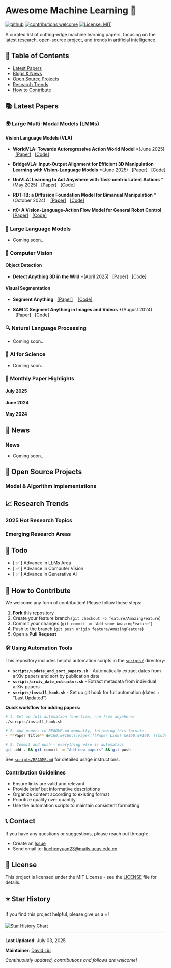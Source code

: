 # Awesome Machine Learning 🤖

[![github](https://img.shields.io/badge/GitHub-Repository-blue.svg)](https://github.com/ChenyuanLiu92/awesome-machine-learning)
[![contributions welcome](https://img.shields.io/badge/contributions-welcome-brightgreen.svg?style=flat)](https://github.com/ChenyuanLiu92/awesome-machine-learning/issues)
[![License: MIT](https://img.shields.io/badge/License-MIT-yellow.svg)](https://opensource.org/licenses/MIT)

A curated list of cutting-edge machine learning papers, focusing on the latest research, open-source project, and trends in artificial intelligence.

## 📖 Table of Contents

- [Latest Papers](#-latest-papers)
- [Blogs & News](#-news)
- [Open Source Projects](#-open-source-projects)
- [Research Trends](#-research-trends)
- [How to Contribute](#-how-to-contribute)

## 📚 Latest Papers

### 🌍 Large Multi-Modal Models (LMMs)

#### Vision Language Models (VLA)
- **WorldVLA: Towards Autoregressive Action World Model** *(June 2025) &#160;&#160;[[Paper]](https://arxiv.org/abs/2506.21539) &#160; [[Code]](https://github.com/alibaba-damo-academy/WorldVLA)

- **BridgeVLA: Input-Output Alignment for Efficient 3D Manipulation Learning with Vision-Language Models** *(June 2025) &#160;&#160;[[Paper]](https://arxiv.org/abs/2506.07961) &#160; [[Code]](https://github.com/BridgeVLA/BridgeVLA)

- **UniVLA: Learning to Act Anywhere with Task-centric Latent Actions** *(May 2025) &#160;&#160;[[Paper]](https://arxiv.org/abs/2505.06111) &#160; [[Code]](https://github.com/OpenDriveLab/UniVLA)

- **RDT-1B: a Diffusion Foundation Model for Bimanual Manipulation** *(October 2024)  &#160;&#160; [[Paper]](https://arxiv.org/abs/2410.07864) &#160; [[Code]](https://github.com/thu-ml/RoboticsDiffusionTransformer)

- **π0: A Vision-Language-Action Flow Model for General Robot Control**  &#160;&#160; [[Paper]](https://www.physicalintelligence.company/download/pi0.pdf) &#160;  [[Code]](https://github.com/Physical-Intelligence/openpi?tab=readme-ov-file)

<!-- - **** &#160;&#160;[[Paper]]() &#160;&#160; [[Code]]() -->



### 💬 Large Language Models
- Coming soon...


### 👀 Computer Vision

#### Object Detection
- **Detect Anything 3D in the Wild** *(April 2025) &#160;&#160;[[Paper]](https://arxiv.org/abs/2504.07958) &#160; [[Code]](https://github.com/OpenDriveLab/DetAny3D)

#### Visual Segmentation

- **Segment Anything** &#160;&#160;[[Paper]](https://arxiv.org/abs/2304.02643) &#160;&#160; [[Code]](https://github.com/facebookresearch/segment-anything)

- **SAM 2: Segment Anything in Images and Videos** *(August 2024) &#160;&#160;[[Paper]](https://arxiv.org/abs/2408.00714) &#160; [[Code]](https://github.com/facebookresearch/sam2)


### 🔍 Natural Language Processing
- Coming soon...

### 🧬 AI for Science
- Coming soon...

### 📰 Monthly Paper Highlights

#### July 2025
#### June 2024
#### May 2024
## 📰 News

### News
- Coming soon...
<!-- - **Title** 
  - [Source Link](https://github.com/BridgeVLA/BridgeVLA)
  - Description -->

## 🚀 Open Source Projects

### Model & Algorithm Implementations
<!-- - **Transformers** - Hugging Face's pre-trained model library
- **Detectron2** - Facebook's object detection platform
- **OpenMMLab** - Multimedia laboratory's open-source algorithm library

### Tools & Platforms
- **Weights & Biases** - Experiment tracking and visualization
- **Neptune** - Machine learning experiment management
- **DVC** - Data version control -->

## 📈 Research Trends

### 2025 Hot Research Topics
<!-- 1. **Multimodal Foundation Models** - Unified models processing text, image, audio, and video
2. **Efficient Model Architectures** - Alternatives to Transformers (Mamba, RetNet)
3. **AI Alignment & Safety** - Constitutional AI, RLHF, and safety research
4. **Agentic AI Systems** - Autonomous agents capable of complex reasoning and action
5. **AI for Scientific Discovery** - Applications in biology, chemistry, and physics -->

### Emerging Research Areas
<!-- - **Mechanistic Interpretability** - Understanding how neural networks work internally
- **Scaling Laws** - Predicting model performance from compute and data
- **Few-Shot Learning** - Learning from minimal examples
- **Continual Learning** - Learning without forgetting previous knowledge
- **Federated Learning** - Training models across distributed data sources -->

## 📅 Todo

- [ ✅ ] Advance in LLMs Area
- [ ✅ ] Advance in Computer Vision
- [ ✅ ] Advance in Generative AI

## 🤝 How to Contribute

We welcome any form of contribution! Please follow these steps:

1. **Fork** this repository
2. Create your feature branch (`git checkout -b feature/AmazingFeature`)
3. Commit your changes (`git commit -m 'Add some AmazingFeature'`)
4. Push to the branch (`git push origin feature/AmazingFeature`)
5. Open a **Pull Request**

### 🛠️ Using Automation Tools

This repository includes helpful automation scripts in the [`scripts/`](scripts/) directory:

- **`scripts/update_and_sort_papers.sh`** - Automatically extract dates from arXiv papers and sort by publication date
- **`scripts/arxiv_date_extractor.sh`** - Extract metadata from individual arXiv papers
- **`scripts/install_hook.sh`** - Set up git hook for full automation (dates + "Last Updated")

**Quick workflow for adding papers:**
```bash
# 1. Set up full automation (one-time, run from anywhere)
./scripts/install_hook.sh

# 2. Add papers to README.md manually, following this format:
- **Paper Title** &#160;&#160;[[Paper]](Paper Link) &#160;&#160; [[Code]](Code Link)

# 3. Commit and push - everything else is automatic!
git add . && git commit -m "Add new papers" && git push
```

See [`scripts/README.md`](scripts/README.md) for detailed usage instructions.

### Contribution Guidelines
- Ensure links are valid and relevant
- Provide brief but informative descriptions
- Organize content according to existing format
- Prioritize quality over quantity
- Use the automation scripts to maintain consistent formatting

## 📞 Contact

If you have any questions or suggestions, please reach out through:

- Create an [Issue](https://github.com/ChenyuanLiu92/awesome-machine-learning/issues)
- Send email to: liuchenyuan23@mails.ucas.edu.cn
<!-- - Discuss in [Discussions](https://github.com/ChenyuanLiu92/awesome-machine-learning/discussions) -->

## 📄 License

This project is licensed under the MIT License - see the [LICENSE](LICENSE) file for details.

## ⭐ Star History

If you find this project helpful, please give us a ⭐️!

[![Star History Chart](https://api.star-history.com/svg?repos=ChenyuanLiu92e/awesome-machine-learning&type=Date)](https://star-history.com/#ChenyuanLiu92/awesome-machine-learning&Date)

---

**Last Updated**: July 03, 2025

**Maintainer**: [David Liu](https://github.com/ChenyuanLiu92)

*Continuously updated, contributions and follows are welcome!*
